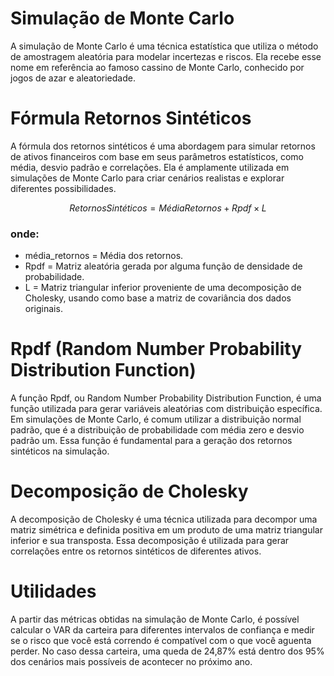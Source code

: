 # Simulação de Monte Carlo

A simulação de Monte Carlo é uma técnica estatística que utiliza o método de amostragem aleatória para modelar incertezas e riscos. Ela recebe esse nome em referência ao famoso cassino de Monte Carlo, conhecido por jogos de azar e aleatoriedade.

# Fórmula Retornos Sintéticos

A fórmula dos retornos sintéticos é uma abordagem para simular retornos de ativos financeiros com base em seus parâmetros estatísticos, como média, desvio padrão e correlações. Ela é amplamente utilizada em simulações de Monte Carlo para criar cenários realistas e explorar diferentes possibilidades.

$$ Retornos Sintéticos = Média Retornos + Rpdf × L $$

### onde:
* média_retornos = Média dos retornos.
* Rpdf = Matriz aleatória gerada por alguma função de densidade de probabilidade.
* L = Matriz triangular inferior proveniente de uma decomposição de Cholesky, usando como base a matriz de covariância dos dados originais.

# Rpdf (Random Number Probability Distribution Function)

A função Rpdf, ou Random Number Probability Distribution Function, é uma função utilizada para gerar variáveis aleatórias com distribuição específica. Em simulações de Monte Carlo, é comum utilizar a distribuição normal padrão, que é a distribuição de probabilidade com média zero e desvio padrão um. Essa função é fundamental para a geração dos retornos sintéticos na simulação.

# Decomposição de Cholesky

A decomposição de Cholesky é uma técnica utilizada para decompor uma matriz simétrica e definida positiva em um produto de uma matriz triangular inferior e sua transposta. Essa decomposição é utilizada para gerar correlações entre os retornos sintéticos de diferentes ativos.

# Utilidades

A partir das métricas obtidas na simulação de Monte Carlo, é possível calcular o VAR da carteira para diferentes intervalos de confiança e medir se o risco que você está correndo é compatível com o que você aguenta perder. No caso dessa carteira, uma queda de 24,87% está dentro dos 95% dos cenários mais possíveis de acontecer no próximo ano.

